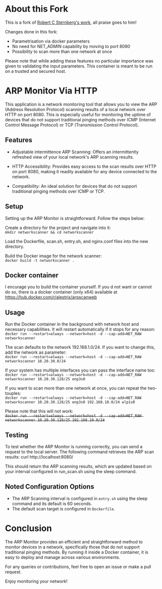 # About this Fork
This is a fork of [Robert C Sternberg's work](https://github.com/RobertCSternberg/ARPMonitorViaHTTP), all praise goes to him!

Changes done in this fork:
- Parametrisation via docker parameters
- No need for NET_ADMIN capability by moving to port 8080
- Possibility to scan more than one network at once

Please note that while adding these features no particular importance was given to validating the input parameters. This container is meant to be run on a trusted and secured host.

# ARP Monitor Via HTTP
This application is a network monitoring tool that allows you to view the ARP (Address Resolution Protocol) scanning results of a local network over HTTP on port 8080. This is especially useful for monitoring the uptime of devices that do not support traditional pinging methods over ICMP (Internet Control Message Protocol) or TCP (Transmission Control Protocol).


## Features
- Adjustable intermittence ARP Scanning: Offers an intermittently refreshed view of your local network's ARP scanning results.

- HTTP Accessibility: Provides easy access to the scan results over HTTP on port 8080, making it readily available for any device connected to the network.

- Compatibility: An ideal solution for devices that do not support traditional pinging methods over ICMP or TCP.


## Setup
Setting up the ARP Monitor is straightforward. Follow the steps below:

Create a directory for the project and navigate into it:  
`mkdir networkscanner && cd networkscanner`

Load the Dockerfile, scan.sh, entry.sh, and nginx.conf files into the new directory. 

Build the Docker image for the network scanner:  
`docker build -t networkscanner .`

## Docker container
I encurage you to build the container yourself. If you d not want or cannot do so, there is a docker container (only x64) available at https://hub.docker.com/r/alestrix/arpscanweb

## Usage
Run the Docker container in the background with network host and necessary capabilities. It will restart automatically if it stops for any reason:  
`docker run --restart=always --network=host -d --cap-add=NET_RAW networkscanner`

The scan defaults to the network 192.168.1.0/24. If you want to change this, add the network as parameter:  
`docker run --restart=always --network=host -d --cap-add=NET_RAW networkscanner 10.20.30.0/24`

If your system has multiple interfaces you can pass the interface name too:  
`docker run --restart=always --network=host -d --cap-add=NET_RAW networkscanner 10.20.30.128/25 enp3s0`

If you want to scan more than one network at once, you can repeat the two-touples:  
`docker run --restart=always --network=host -d --cap-add=NET_RAW networkscanner 10.20.30.128/25 enp3s0 192.168.10.0/24 wlp1s0`

Please note that this will not work:  
~~`docker run --restart=always --network=host -d --cap-add=NET_RAW networkscanner 10.20.30.128/25 192.168.10.0/24`~~

## Testing
To test whether the ARP Monitor is running correctly, you can send a request to the local server. The following command retrieves the ARP scan results:
curl http://localhost:8080/

This should return the ARP scanning results, which are updated based on your interval configured in run_scan.sh using the sleep command.

## Noted Configuration Options
- The ARP Scanning interval is configured in `entry.sh` using the sleep command and its default is 60 seconds.
- The default scan target is configured in `Dockerfile`.

# Conclusion
The ARP Monitor provides an efficient and straightforward method to monitor devices in a network, specifically those that do not support traditional pinging methods. By running it inside a Docker container, it is easy to deploy and manage across various environments.

For any queries or contributions, feel free to open an issue or make a pull request.

Enjoy monitoring your network!
